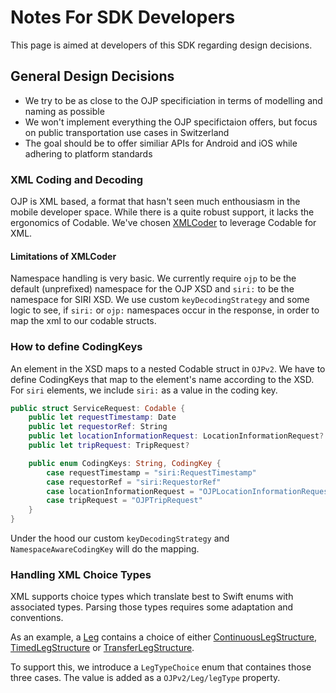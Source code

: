 # Notes For SDK Developers

This page is aimed at developers of this SDK regarding design decisions. 

## General Design Decisions

- We try to be as close to the OJP specificiation in terms of modelling and naming as possible
- We won't implement everything the OJP specifictaion offers, but focus on public transportation use cases in Switzerland
- The goal should be to offer similiar APIs for Android and iOS while adhering to platform standards

### XML Coding and Decoding

OJP is XML based, a format that hasn't seen much enthousiasm in the mobile developer space. While there is a quite robust support, it lacks the ergonomics of Codable. We've chosen [XMLCoder](https://github.com/CoreOffice/XMLCoder) to leverage Codable for XML. 

#### Limitations of XMLCoder

Namespace handling is very basic. We currently require `ojp` to be the default (unprefixed) namespace for the OJP XSD and `siri:` to be the namespace for SIRI XSD. We use custom `keyDecodingStrategy` and some logic to see, if `siri:` or `ojp:` namespaces occur in the response, in order to map the xml to our codable structs.

### How to define CodingKeys

An element in the XSD maps to a nested Codable struct in ``OJPv2``. We have to define CodingKeys that map to the element's name according to the XSD. For `siri` elements, we include `siri:` as a value in the coding key.

``` swift
public struct ServiceRequest: Codable {
    public let requestTimestamp: Date
    public let requestorRef: String
    public let locationInformationRequest: LocationInformationRequest?
    public let tripRequest: TripRequest?

    public enum CodingKeys: String, CodingKey {
        case requestTimestamp = "siri:RequestTimestamp"
        case requestorRef = "siri:RequestorRef"
        case locationInformationRequest = "OJPLocationInformationRequest"
        case tripRequest = "OJPTripRequest"
    }
}
```

Under the hood our custom `keyDecodingStrategy` and `NamespaceAwareCodingKey` will do the mapping.


### Handling XML Choice Types

XML supports choice types which translate best to Swift enums with associated types. Parsing those types requires some adaptation and conventions.

As an example, a [Leg](https://vdvde.github.io/OJP/develop/index.html#LegStructure) contains a choice of either [ContinuousLegStructure](https://vdvde.github.io/OJP/develop/index.html#ContinuousLegStructure), [TimedLegStructure](https://vdvde.github.io/OJP/develop/index.html#TimedLegStructure) or 
[TransferLegStructure](https://vdvde.github.io/OJP/develop/index.html#TransferLegStructure).

To support this, we introduce a ``LegTypeChoice`` enum that containes those three cases. The value is added as a ``OJPv2/Leg/legType`` property.
